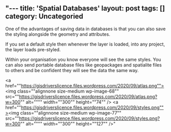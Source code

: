 "---
title: 'Spatial Databases'
layout: post
tags: []
category: 
Uncategoried
---
One of the advantages of saving data in databases is that you can also save the styling alongside the geometry and attributes.

If you set a default style then whenever the layer is loaded, into any project, the layer loads pre-styled.

Within your organisation you know everyone will see the same styles. You can also send portable database files like geopackages and spatialite files to others and be confident they will see the data the same way.

<a href=""https://gisdriverslicence.files.wordpress.com/2020/09/atlas.png""><img class=""alignnone size-medium wp-image-68"" src=""https://gisdriverslicence.files.wordpress.com/2020/09/atlas.png?w=300"" alt="""" width=""300"" height=""74"" /></a> <a href=""https://gisdriverslicence.files.wordpress.com/2020/09/styles.png""><img class=""alignnone size-medium wp-image-77"" src=""https://gisdriverslicence.files.wordpress.com/2020/09/styles.png?w=300"" alt="""" width=""300"" height=""127"" /></a>"
